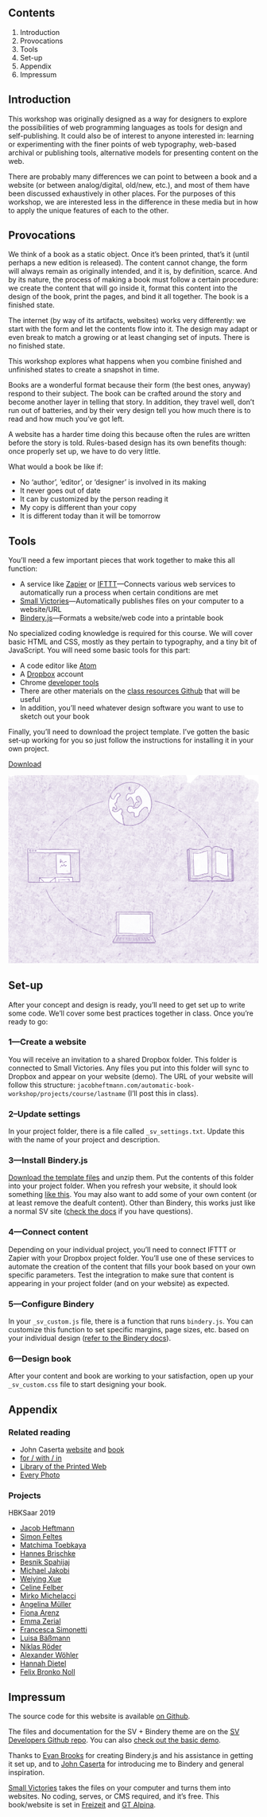 ## Contents

1. Introduction
2. Provocations
2. Tools
3. Set-up
3. Appendix
3. Impressum

<span class="page-break"></span>

## Introduction

This workshop was originally designed as a way for designers to explore the possibilities of web programming languages as tools for design and self-publishing. It could also be of interest to anyone interested in: learning or experimenting with the finer points of web typography, web-based archival or publishing tools, alternative models for presenting content on the web.

There are probably many differences we can point to between a book and a website (or between analog/digital, old/new, etc.), and most of them have been discussed exhaustively in other places. For the purposes of this workshop, we are interested less in the difference in these media but in how to apply the unique features of each to the other.

<span class="page-break"></span>

## Provocations

We think of a book as a static object. Once it’s been printed, that’s it (until perhaps a new edition is released). The content cannot change, the form will always remain as originally intended, and it is, by definition, scarce. And by its nature, the process of making a book must follow a certain procedure: we create the content that will go inside it, format this content into the design of the book, print the pages, and bind it all together. The book is a finished state.

The internet (by way of its artifacts, websites) works very differently: we start with the form and let the contents flow into it. The design may adapt or even break to match a growing or at least changing set of inputs. There is no finished state.

This workshop explores what happens when you combine finished and unfinished states to create a snapshot in time.

Books are a wonderful format because their form (the best ones, anyway) respond to their subject. The book can be crafted around the story and become another layer in telling that story. In addition, they travel well, don’t run out of batteries, and by their very design tell you how much there is to read and how much you’ve got left.

A website has a harder time doing this because often the rules are written before the story is told. Rules-based design has its own benefits though: once properly set up, we have to do very little.

What would a book be like if:

- No ‘author’, ‘editor’, or ‘designer’ is involved in its making
- It never goes out of date
- It can by customized by the person reading it
- My copy is different than your copy
- It is different today than it will be tomorrow

## Tools

You’ll  need a few important pieces that work together to make this all function:

- A service like [Zapier](https://zapier.com/) or [IFTTT](https://ifttt.com/discover)—Connects various web services to automatically run a process when certain conditions are met
- [Small Victories](https://www.smallvictori.es/)—Automatically publishes files on your computer to a website/URL
- [Bindery.js](https://evanbrooks.info/bindery/)—Formats a website/web code into a printable book

No specialized coding knowledge is required for this course. We will cover basic HTML and CSS, mostly as they pertain to typography, and a tiny bit of JavaScript. You will need some basic tools for this part:

- A code editor like [Atom](https://atom.io)
- A [Dropbox](https://www.dropbox.com) account
- Chrome [developer tools](https://developers.google.com/web/tools/chrome-devtools/)
- There are other materials on the [class resources Github](https://github.com/jheftmann/class-resources) that will be useful
- In addition, you’ll need whatever design software you want to use to sketch out your book

Finally, you’ll need to download the project template. I’ve gotten the basic set-up working for you so just follow the instructions for installing it in your own project.

<a href="_assets/template.zip" class="button">Download</a>

<img class="spread" src="_assets/spread.jpg" alt="round the world">

## Set-up

After your concept and design is ready, you’ll need to get set up to write some code. We’ll cover some best practices together in class. Once you’re ready to go:

### 1—Create a website

You will receive an invitation to a shared Dropbox folder. This folder is connected to Small Victories. Any files you put into this folder will sync to Dropbox and appear on your website (demo). The URL of your website will follow this structure: `jacobheftmann.com/automatic-book-workshop/projects/course/lastname` (I’ll post this in class).

### 2–Update settings

In your project folder, there is a file called `_sv_settings.txt`. Update this with the name of your project and description.

### 3—Install Bindery.js

[Download the template files](_assets/template.zip) and unzip them. Put the contents of this folder into your project folder. When you refresh your website, it should look something [like this](https://sv-custom-themes.smvi.co/sv-bindery). You may also want to add some of your own content (or at least remove the deafult content). Other than Bindery, this works just like a normal SV site ([check the docs](https://docs.smallvictori.es/) if you have questions).

### 4—Connect content

Depending on your individual project, you’ll need to connect IFTTT or Zapier with your Dropbox project folder. You’ll use one of these services to automate the creation of the content that fills your book based on your own specific parameters. Test the integration to make sure that content is appearing in your project folder (and on your website) as expected.

### 5—Configure Bindery

In your `_sv_custom.js` file, there is a function that runs `bindery.js`. You can customize this function to set specific margins, page sizes, etc. based on your individual design ([refer to the Bindery docs](https://evanbrooks.info/bindery/docs/#printsetup)).

### 6—Design book

After your content and book are working to your satisfaction, open up your `_sv_custom.css` file to start designing your book.

<span class="page-break"></span>

## Appendix

### Related reading
- John Caserta [website](http://johncaserta.com/) and [book](http://johncaserta.com/bindery.html)
- [for / with / in](http://htmloutput.risd.gd/book/)
- [Library of the Printed Web](https://printedweb.org/)
- [Every Photo](https://bindery-demo.smvi.co/)

### Projects

HBKSaar 2019
- [Jacob Heftmann](projects/hbk19/heftmann)
- [Simon Feltes](projects/hbk19/feltes)
- [Matchima Toebkaya](projects/hbk19/toebkaya)
- [Hannes Brischke](projects/hbk19/brischke)
- [Besnik Spahijaj](projects/hbk19/spahijaj)
- [Michael Jakobi](projects/hbk19/jakobi)
- [Weiying Xue](projects/hbk19/xue)
- [Celine Felber](projects/hbk19/felber)
- [Mirko Michelacci](projects/hbk19/michelacci)
- [Angelina Müller](projects/hbk19/mueller)
- [Fiona Arenz](projects/hbk19/arenz)
- [Emma Zerial](projects/hbk19/zerial)
- [Francesca Simonetti](projects/hbk19/simonetti)
- [Luisa Bäßmann](projects/hbk19/baessmann)
- [Niklas Röder](projects/hbk19/roeder)
- [Alexander Wöhler ](projects/hbk19/woehler)
- [Hannah Dietel](projects/hbk19/dietel)
- [Felix Bronko Noll](projects/hbk19/noll)

<span class="page-break"></span>
## Impressum

The source code for this website is available [on Github](https://github.com/jheftmann/automatic-book-workshop).

The files and documentation for the SV + Bindery theme are on the [SV Developers Github repo](https://github.com/smallvictories/developers/tree/master/03-custom-templates/sv-bindery). You can also [check out the basic demo](https://sv-custom-themes.smvi.co/sv-bindery).

Thanks to [Evan Brooks](https://evanbrooks.info/) for creating Bindery.js and his assistance in getting it set up, and to [John Caserta](http://johncaserta.com/) for introducing me to Bindery and general inspiration.

[Small Victories](https://www.smallvictori.es) takes the files on your computer and turns them into websites. No coding, serves, or CMS required, and it’s free. This book/website is set in [Freizeit](https://polytype.co.uk/) and [GT Alpina](https://www.grillitype.com/).

